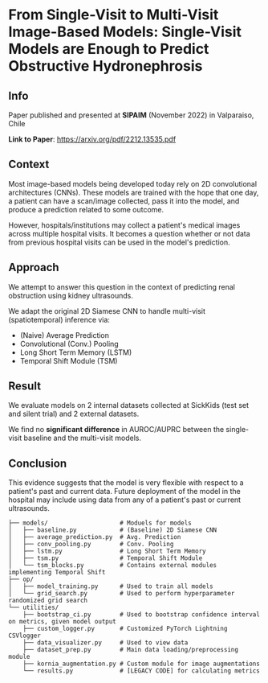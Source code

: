 # From Single-Visit to Multi-Visit Image-Based Models: Single-Visit Models are Enough to Predict Obstructive Hydronephrosis

## Info
Paper published and presented at **SIPAIM** (November 2022) in Valparaiso, Chile

**Link to Paper**: https://arxiv.org/pdf/2212.13535.pdf

## Context

Most image-based models being developed today rely on 2D convolutional architectures (CNNs). These models are trained with the hope that one day, a patient can have a scan/image collected, pass it into the model, and produce a prediction related to some outcome.

However, hospitals/institutions may collect a patient's medical images across multiple hospital visits. It becomes a question whether or not data from previous hospital visits can be used in the model's prediction.

## Approach

We attempt to answer this question in the context of predicting renal obstruction using kidney ultrasounds.

We adapt the original 2D Siamese CNN to handle multi-visit (spatiotemporal) inference via:
* (Naive) Average Prediction
* Convolutional (Conv.) Pooling
* Long Short Term Memory (LSTM)
* Temporal Shift Module (TSM)

## Result

We evaluate models on 2 internal datasets collected at SickKids (test set and silent trial) and 2 external datasets.

We find no **significant difference** in AUROC/AUPRC between the single-visit baseline and the multi-visit models.

## Conclusion

This evidence suggests that the model is very flexible with respect to a patient's past and current data. Future deployment of the model in the hospital may include using data from any of a patient's past or current ultrasounds.

```
├── models/                    # Moduels for models
│   ├── baseline.py            # (Baseline) 2D Siamese CNN
│   ├── average_prediction.py  # Avg. Prediction
│   ├── conv_pooling.py        # Conv. Pooling
│   ├── lstm.py                # Long Short Term Memory
│   ├── tsm.py                 # Temporal Shift Module
│   └── tsm_blocks.py          # Contains external modules implementing Temporal Shift
├── op/
│   ├── model_training.py      # Used to train all models
│   └── grid_search.py         # Used to perform hyperparameter randomized grid search
└── utilities/
    ├── bootstrap_ci.py        # Used to bootstrap confidence interval on metrics, given model output
    ├── custom_logger.py       # Customized PyTorch Lightning CSVlogger
    ├── data_visualizer.py     # Used to view data
    ├── dataset_prep.py        # Main data loading/preprocessing module
    ├── kornia_augmentation.py # Custom module for image augmentations
    └── results.py             # [LEGACY CODE] for calculating metrics
```

